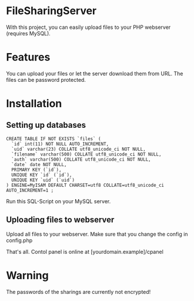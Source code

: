# FileSharingServer

With this project, you can easily upload files to your PHP webserver (requires MySQL).

Features
=============

You can upload your files or let the server download them from URL.
The files can be password protected.



Installation
=============

Setting up databases
-------------

	
	CREATE TABLE IF NOT EXISTS `files` (
	  `id` int(11) NOT NULL AUTO_INCREMENT,
	  `uid` varchar(23) COLLATE utf8_unicode_ci NOT NULL,
	  `filename` varchar(500) COLLATE utf8_unicode_ci NOT NULL,
	  `auth` varchar(500) COLLATE utf8_unicode_ci NOT NULL,
	  `date` date NOT NULL,
	  PRIMARY KEY (`id`),
	  UNIQUE KEY `id` (`id`),
	  UNIQUE KEY `uid` (`uid`)
	) ENGINE=MyISAM DEFAULT CHARSET=utf8 COLLATE=utf8_unicode_ci AUTO_INCREMENT=1 ;

Run this SQL-Script on your MySQL server.

Uploading files to webserver
-------------

Upload all files to your webserver. Make sure that you change the config in config.php

That's all.
Contol panel is online at [yourdomain.example]/cpanel

Warning
=============

The passwords of the sharings are currently not encrypted!
